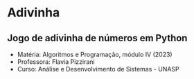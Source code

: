 # Adivinha
## Jogo de adivinha de números em Python 
* Matéria: Algoritmos e Programação, módulo IV (2023)
* Professora: Flavia Pizzirani
* Curso: Análise e Desenvolvimento de Sistemas - UNASP
  
